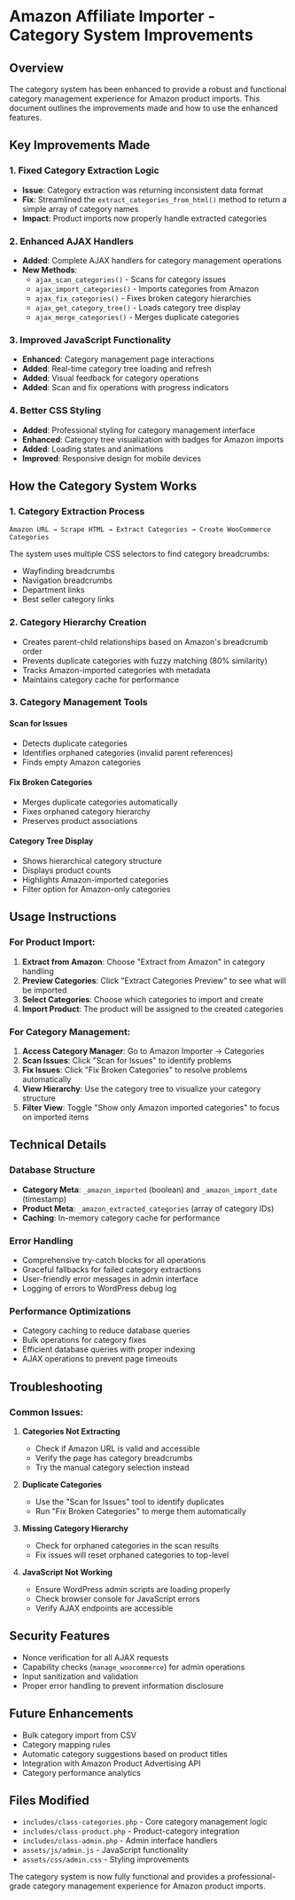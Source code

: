 # Amazon Affiliate Importer - Category System Improvements

## Overview
The category system has been enhanced to provide a robust and functional category management experience for Amazon product imports. This document outlines the improvements made and how to use the enhanced features.

## Key Improvements Made

### 1. **Fixed Category Extraction Logic**
- **Issue**: Category extraction was returning inconsistent data format
- **Fix**: Streamlined the `extract_categories_from_html()` method to return a simple array of category names
- **Impact**: Product imports now properly handle extracted categories

### 2. **Enhanced AJAX Handlers**
- **Added**: Complete AJAX handlers for category management operations
- **New Methods**:
  - `ajax_scan_categories()` - Scans for category issues
  - `ajax_import_categories()` - Imports categories from Amazon
  - `ajax_fix_categories()` - Fixes broken category hierarchies
  - `ajax_get_category_tree()` - Loads category tree display
  - `ajax_merge_categories()` - Merges duplicate categories

### 3. **Improved JavaScript Functionality**
- **Enhanced**: Category management page interactions
- **Added**: Real-time category tree loading and refresh
- **Added**: Visual feedback for category operations
- **Added**: Scan and fix operations with progress indicators

### 4. **Better CSS Styling**
- **Added**: Professional styling for category management interface
- **Enhanced**: Category tree visualization with badges for Amazon imports
- **Added**: Loading states and animations
- **Improved**: Responsive design for mobile devices

## How the Category System Works

### 1. **Category Extraction Process**
```
Amazon URL → Scrape HTML → Extract Categories → Create WooCommerce Categories
```

The system uses multiple CSS selectors to find category breadcrumbs:
- Wayfinding breadcrumbs
- Navigation breadcrumbs  
- Department links
- Best seller category links

### 2. **Category Hierarchy Creation**
- Creates parent-child relationships based on Amazon's breadcrumb order
- Prevents duplicate categories with fuzzy matching (80% similarity)
- Tracks Amazon-imported categories with metadata
- Maintains category cache for performance

### 3. **Category Management Tools**

#### Scan for Issues
- Detects duplicate categories
- Identifies orphaned categories (invalid parent references)
- Finds empty Amazon categories

#### Fix Broken Categories
- Merges duplicate categories automatically
- Fixes orphaned category hierarchy
- Preserves product associations

#### Category Tree Display
- Shows hierarchical category structure
- Displays product counts
- Highlights Amazon-imported categories
- Filter option for Amazon-only categories

## Usage Instructions

### For Product Import:
1. **Extract from Amazon**: Choose "Extract from Amazon" in category handling
2. **Preview Categories**: Click "Extract Categories Preview" to see what will be imported
3. **Select Categories**: Choose which categories to import and create
4. **Import Product**: The product will be assigned to the created categories

### For Category Management:
1. **Access Category Manager**: Go to Amazon Importer → Categories
2. **Scan Issues**: Click "Scan for Issues" to identify problems
3. **Fix Issues**: Click "Fix Broken Categories" to resolve problems automatically
4. **View Hierarchy**: Use the category tree to visualize your category structure
5. **Filter View**: Toggle "Show only Amazon imported categories" to focus on imported items

## Technical Details

### Database Structure
- **Category Meta**: `_amazon_imported` (boolean) and `_amazon_import_date` (timestamp)
- **Product Meta**: `_amazon_extracted_categories` (array of category IDs)
- **Caching**: In-memory category cache for performance

### Error Handling
- Comprehensive try-catch blocks for all operations
- Graceful fallbacks for failed category extractions
- User-friendly error messages in admin interface
- Logging of errors to WordPress debug log

### Performance Optimizations
- Category caching to reduce database queries
- Bulk operations for category fixes
- Efficient database queries with proper indexing
- AJAX operations to prevent page timeouts

## Troubleshooting

### Common Issues:

1. **Categories Not Extracting**
   - Check if Amazon URL is valid and accessible
   - Verify the page has category breadcrumbs
   - Try the manual category selection instead

2. **Duplicate Categories**
   - Use the "Scan for Issues" tool to identify duplicates
   - Run "Fix Broken Categories" to merge them automatically

3. **Missing Category Hierarchy**
   - Check for orphaned categories in the scan results
   - Fix issues will reset orphaned categories to top-level

4. **JavaScript Not Working**
   - Ensure WordPress admin scripts are loading properly
   - Check browser console for JavaScript errors
   - Verify AJAX endpoints are accessible

## Security Features
- Nonce verification for all AJAX requests
- Capability checks (`manage_woocommerce`) for admin operations
- Input sanitization and validation
- Proper error handling to prevent information disclosure

## Future Enhancements
- Bulk category import from CSV
- Category mapping rules
- Automatic category suggestions based on product titles
- Integration with Amazon Product Advertising API
- Category performance analytics

## Files Modified
- `includes/class-categories.php` - Core category management logic
- `includes/class-product.php` - Product-category integration
- `includes/class-admin.php` - Admin interface handlers
- `assets/js/admin.js` - JavaScript functionality
- `assets/css/admin.css` - Styling improvements

The category system is now fully functional and provides a professional-grade category management experience for Amazon product imports.
